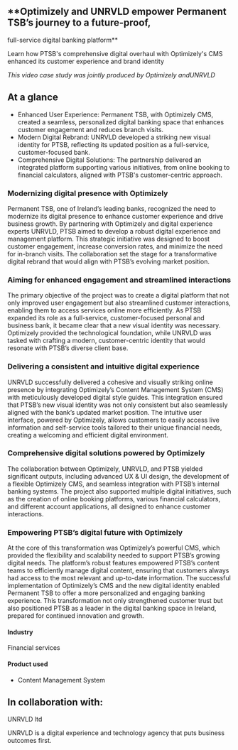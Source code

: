## \*\*Optimizely and UNRVLD empower Permanent TSB’s journey to a future-proof,

full-service digital banking platform\*\*

Learn how PTSB's comprehensive digital overhaul with Optimizely's CMS enhanced
its customer experience and brand identity

_This video case study was jointly produced by Optimizely andUNRVLD_

## At a glance

- Enhanced User Experience: Permanent TSB, with Optimizely CMS, created a seamless, personalized digital banking space that enhances customer engagement and reduces branch visits.
- Modern Digital Rebrand: UNRVLD developed a striking new visual identity for PTSB, reflecting its updated position as a full-service, customer-focused bank.
- Comprehensive Digital Solutions: The partnership delivered an integrated platform supporting various initiatives, from online booking to financial calculators, aligned with PTSB's customer-centric approach.

### **Modernizing digital presence with Optimizely**

Permanent TSB, one of Ireland’s leading banks, recognized the need to modernize
its digital presence to enhance customer experience and drive business growth.
By partnering with Optimizely and digital experience experts UNRVLD, PTSB aimed
to develop a robust digital experience and management platform. This strategic
initiative was designed to boost customer engagement, increase conversion rates,
and minimize the need for in-branch visits. The collaboration set the stage for
a transformative digital rebrand that would align with PTSB’s evolving market
position.

### **Aiming for enhanced engagement and streamlined interactions**

The primary objective of the project was to create a digital platform that not
only improved user engagement but also streamlined customer interactions,
enabling them to access services online more efficiently. As PTSB expanded its
role as a full-service, customer-focused personal and business bank, it became
clear that a new visual identity was necessary. Optimizely provided the
technological foundation, while UNRVLD was tasked with crafting a modern,
customer-centric identity that would resonate with PTSB’s diverse client base.

### **Delivering a consistent and intuitive digital experience**

UNRVLD successfully delivered a cohesive and visually striking online presence
by integrating Optimizely’s Content Management System (CMS) with meticulously
developed digital style guides. This integration ensured that PTSB’s new visual
identity was not only consistent but also seamlessly aligned with the bank’s
updated market position. The intuitive user interface, powered by Optimizely,
allows customers to easily access live information and self-service tools
tailored to their unique financial needs, creating a welcoming and efficient
digital environment.

### **Comprehensive digital solutions powered by Optimizely**

The collaboration between Optimizely, UNRVLD, and PTSB yielded significant
outputs, including advanced UX & UI design, the development of a flexible
Optimizely CMS, and seamless integration with PTSB’s internal banking systems.
The project also supported multiple digital initiatives, such as the creation of
online booking platforms, various financial calculators, and different account
applications, all designed to enhance customer interactions.

### **Empowering PTSB’s digital future with Optimizely**

At the core of this transformation was Optimizely’s powerful CMS, which provided
the flexibility and scalability needed to support PTSB’s growing digital needs.
The platform’s robust features empowered PTSB’s content teams to efficiently
manage digital content, ensuring that customers always had access to the most
relevant and up-to-date information. The successful implementation of
Optimizely’s CMS and the new digital identity enabled Permanent TSB to offer a
more personalized and engaging banking experience. This transformation not only
strengthened customer trust but also positioned PTSB as a leader in the digital
banking space in Ireland, prepared for continued innovation and growth.

#### Industry

Financial services

#### Product used

- Content Management System

## In collaboration with:

UNRVLD ltd

UNRVLD is a digital experience and technology agency that puts business outcomes
first.
